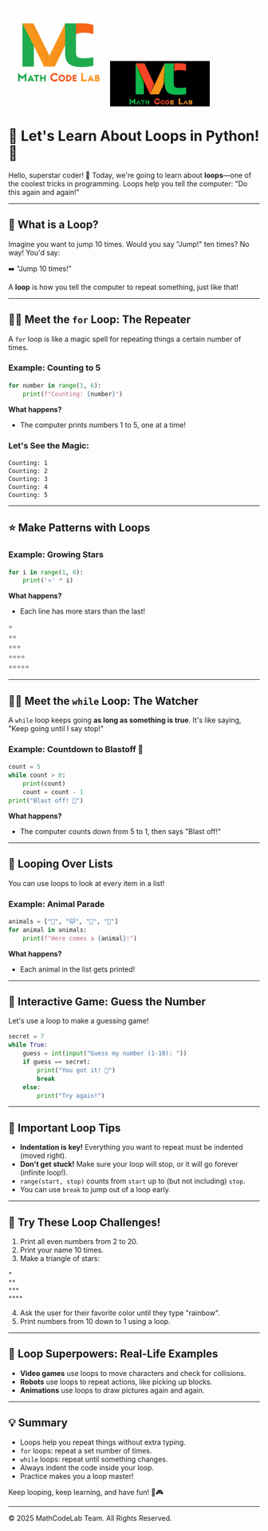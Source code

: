 <img src="../../../RepoResources/Logo.MathCodeLab.Light.png#gh-light-mode-only" alt="MathCodeLab" width="200"/>
<img src="../../../RepoResources/Logo.MathCodeLab.Dark.jpg#gh-dark-mode-only" alt="MathCodeLab" width="200"/>

# 🎉 Let's Learn About Loops in Python! 🎉

Hello, superstar coder! 🌟 Today, we're going to learn about **loops**—one of the coolest tricks in programming. Loops help you tell the computer: "Do this again and again!"

---

## 🧐 What is a Loop?

Imagine you want to jump 10 times. Would you say "Jump!" ten times? No way! You'd say:

➡️ "Jump 10 times!"

A **loop** is how you tell the computer to repeat something, just like that!

---

## 🦸‍♂️ Meet the `for` Loop: The Repeater

A `for` loop is like a magic spell for repeating things a certain number of times.

### Example: Counting to 5
```python
for number in range(1, 6):
    print(f"Counting: {number}")
```
**What happens?**
- The computer prints numbers 1 to 5, one at a time!

### Let's See the Magic:
```
Counting: 1
Counting: 2
Counting: 3
Counting: 4
Counting: 5
```

---

## ⭐ Make Patterns with Loops

### Example: Growing Stars
```python
for i in range(1, 6):
    print('⭐' * i)
```
**What happens?**
- Each line has more stars than the last!

```
⭐
⭐⭐
⭐⭐⭐
⭐⭐⭐⭐
⭐⭐⭐⭐⭐
```

---

## 🦹‍♀️ Meet the `while` Loop: The Watcher

A `while` loop keeps going **as long as something is true**. It's like saying, "Keep going until I say stop!"

### Example: Countdown to Blastoff 🚀
```python
count = 5
while count > 0:
    print(count)
    count = count - 1
print("Blast off! 🚀")
```
**What happens?**
- The computer counts down from 5 to 1, then says "Blast off!"

---

## 🐾 Looping Over Lists

You can use loops to look at every item in a list!

### Example: Animal Parade
```python
animals = ["🐶", "🐱", "🐰", "🐼"]
for animal in animals:
    print(f"Here comes a {animal}!")
```
**What happens?**
- Each animal in the list gets printed!

---

## 🎲 Interactive Game: Guess the Number

Let's use a loop to make a guessing game!
```python
secret = 7
while True:
    guess = int(input("Guess my number (1-10): "))
    if guess == secret:
        print("You got it! 🎉")
        break
    else:
        print("Try again!")
```

---

## 📝 Important Loop Tips

- **Indentation is key!** Everything you want to repeat must be indented (moved right).
- **Don't get stuck!** Make sure your loop will stop, or it will go forever (infinite loop!).
- `range(start, stop)` counts from `start` up to (but not including) `stop`.
- You can use `break` to jump out of a loop early.

---

## 🎯 Try These Loop Challenges!

1. Print all even numbers from 2 to 20.
2. Print your name 10 times.
3. Make a triangle of stars:
```
*
**
***
****
```
4. Ask the user for their favorite color until they type "rainbow".
5. Print numbers from 10 down to 1 using a loop.

---

## 🧠 Loop Superpowers: Real-Life Examples
- **Video games** use loops to move characters and check for collisions.
- **Robots** use loops to repeat actions, like picking up blocks.
- **Animations** use loops to draw pictures again and again.

---

## 💡 Summary
- Loops help you repeat things without extra typing.
- `for` loops: repeat a set number of times.
- `while` loops: repeat until something changes.
- Always indent the code inside your loop.
- Practice makes you a loop master!

Keep looping, keep learning, and have fun! 🚀🎮

---
© 2025 MathCodeLab Team. All Rights Reserved.
